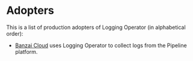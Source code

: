 # Adopters

This is a list of production adopters of Logging Operator (in alphabetical order):

- [Banzai Cloud](https://banzaicloud.com) uses Logging Operator to collect logs from the Pipeline platform.
